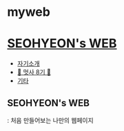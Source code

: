 # myweb
<!doctype html>
<html>
<head>
  <title>MYWEB - Welcome</title>
  <meta charset="utf-8">
  <link rel="stylesheet" href="style1.css">
  <link href="https://fonts.googleapis.com/css2?family=Jua&display=swap" rel="stylesheet">
</head>
<body>
  <h1><a href="index.html">SEOHYEON's WEB</a></h1>
  <div id="grid">
    <ul class="nav nav-tabs">
      <li><a href="1.html">자기소개</a></li>
      <li><a href="2.html">🦁 멋사 8기 🦁</a></li>
      <li><a href="3.html">기타</a></li>
    </ul>
  <div id="article">
    <h2>SEOHYEON's WEB</h2>
    <div1>
      <p>: 처음 만들어보는 나만의 웹페이지
      </p>
    </div1>
  </div>
</div>  
<style>
  body {
    background-image: url("background1.png");
    background-size: cover;
}
</style>
</body>
</html>
